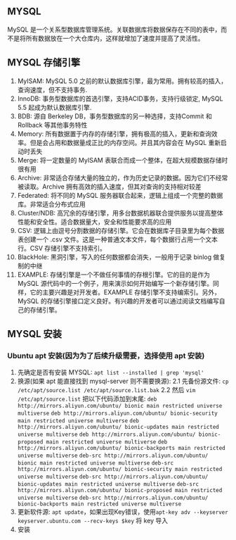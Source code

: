 ## MYSQL
MySQL 是一个关系型数据库管理系统。关联数据库将数据保存在不同的表中，而不是将所有数据放在一个大仓库内，这样就增加了速度并提高了灵活性。

## MYSQL 存储引擎
1. MyISAM: MySQL 5.0 之前的默认数据库引擎，最为常用。拥有较高的插入，查询速度，但不支持事务.
2. InnoDB: 事务型数据库的首选引擎，支持ACID事务，支持行级锁定, MySQL 5.5 起成为默认数据库引擎.
3. BDB: 源自 Berkeley DB，事务型数据库的另一种选择，支持Commit 和 Rollback 等其他事务特性
4. Memory: 所有数据置于内存的存储引擎，拥有极高的插入，更新和查询效率。但是会占用和数据量成正比的内存空间。并且其内容会在 MySQL 重新启动时丢失
5. Merge: 将一定数量的 MyISAM 表联合而成一个整体，在超大规模数据存储时很有用
6. Archive: 非常适合存储大量的独立的，作为历史记录的数据。因为它们不经常被读取。Archive 拥有高效的插入速度，但其对查询的支持相对较差
7. Federated: 将不同的 MySQL 服务器联合起来，逻辑上组成一个完整的数据库。非常适合分布式应用
8. Cluster/NDB: 高冗余的存储引擎，用多台数据机器联合提供服务以提高整体性能和安全性。适合数据量大，安全和性能要求高的应用
9. CSV: 逻辑上由逗号分割数据的存储引擎。它会在数据库子目录里为每个数据表创建一个 .csv 文件。这是一种普通文本文件，每个数据行占用一个文本行。CSV 存储引擎不支持索引。
10. BlackHole: 黑洞引擎，写入的任何数据都会消失，一般用于记录 binlog 做复制的中继
11. EXAMPLE: 存储引擎是一个不做任何事情的存根引擎。它的目的是作为 MySQL 源代码中的一个例子，用来演示如何开始编写一个新存储引擎。同样，它的主要兴趣是对开发者。EXAMPLE 存储引擎不支持编索引。另外，MySQL 的存储引擎接口定义良好。有兴趣的开发者可以通过阅读文档编写自己的存储引擎。

## MYSQL 安装
### Ubuntu apt 安装(因为为了后续升级需要，选择使用 apt 安装)
1. 先确定是否有安装 MYSQL: `apt list --installed | grep 'mysql'`
2. 换源(如果 apt 能直接找到 mysql-server 则不需要换源): 
2.1 先备份源文件: `cp /etc/apt/source.list /etc/apt/source.list.bak`
2.2 然后 `vim /etc/apt/source.list` 把以下代码添加到末尾:
`deb http://mirrors.aliyun.com/ubuntu/ bionic main restricted universe multiverse`
`deb http://mirrors.aliyun.com/ubuntu/ bionic-security main restricted universe multiverse`
`deb http://mirrors.aliyun.com/ubuntu/ bionic-updates main restricted universe multiverse`
`deb http://mirrors.aliyun.com/ubuntu/ bionic-proposed main restricted universe multiverse`
`deb http://mirrors.aliyun.com/ubuntu/ bionic-backports main restricted universe multiverse`
`deb-src http://mirrors.aliyun.com/ubuntu/ bionic main restricted universe multiverse`
`deb-src http://mirrors.aliyun.com/ubuntu/ bionic-security main restricted universe multiverse`
`deb-src http://mirrors.aliyun.com/ubuntu/ bionic-updates main restricted universe multiverse`
`deb-src http://mirrors.aliyun.com/ubuntu/ bionic-proposed main restricted universe multiverse`
`deb-src http://mirrors.aliyun.com/ubuntu/ bionic-backports main restricted universe multiverse`
3. 更新软件源: `apt update`，如果出现Key错误，使用`apt-key adv --keyserver keyserver.ubuntu.com --recv-keys $key` 将 key 导入
4. 安装